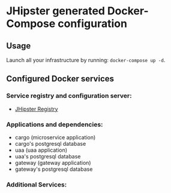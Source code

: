 # JHipster generated Docker-Compose configuration

## Usage

Launch all your infrastructure by running: `docker-compose up -d`.

## Configured Docker services

### Service registry and configuration server:

- [JHipster Registry](http://localhost:8761)

### Applications and dependencies:

- cargo (microservice application)
- cargo's postgresql database
- uaa (uaa application)
- uaa's postgresql database
- gateway (gateway application)
- gateway's postgresql database

### Additional Services:
